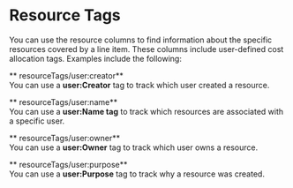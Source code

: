 # Resource Tags<a name="enhanced-resource-columns"></a>

You can use the resource columns to find information about the specific resources covered by a line item\. These columns include user\-defined cost allocation tags\. Examples include the following:

** resourceTags/user:creator**  
You can use a **user:Creator** tag to track which user created a resource\.

** resourceTags/user:name**  
You can use a **user:Name tag** to track which resources are associated with a specific user\.

** resourceTags/user:owner**  
You can use a **user:Owner** tag to track which user owns a resource\.

** resourceTags/user:purpose**  
You can use a **user:Purpose** tag to track why a resource was created\.